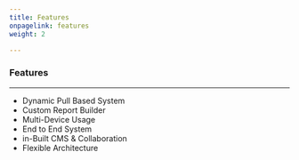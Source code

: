 ```yaml
---
title: Features
onpagelink: features
weight: 2

---
```


### **Features**
--------

- Dynamic Pull Based System
- Custom Report Builder
- Multi-Device Usage
- End to End System
- in-Built CMS &amp; Collaboration
- Flexible Architecture
 
